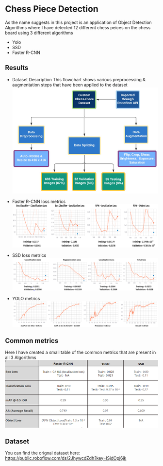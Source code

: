 # Chess Piece Detection
As the name suggests in this project is an application of Object Detection Algorithms where I have detected 12 different chess peices on the chess board using 3 different algorithms
- Yolo
- SSD
- Faster R-CNN

## Results
- Dataset Description
This flowchart shows various preprocessing & augmentation steps that have been applied to the dataset
    <img src="https://github.com/Vibhugupta10616/Chess-peice-Object-Detection/blob/main/imgs/Picture1.png" width="550" height="350">

- Faster R-CNN loss metrics
![alt text](https://github.com/Vibhugupta10616/Chess-peice-Object-Detection/blob/main/imgs/Picture2.png)

- SSD loss metrics
![alt text](https://github.com/Vibhugupta10616/Chess-peice-Object-Detection/blob/main/imgs/Picture3.png)

- YOLO metrics
![alt text](https://github.com/Vibhugupta10616/Chess-peice-Object-Detection/blob/main/imgs/Picture4.png)

## Common metrics
Here I have created a small table of the common metrics that are present in all 3 Algorithms
![alt text](https://github.com/Vibhugupta10616/Chess-peice-Object-Detection/blob/main/imgs/Picture5.png)

## Dataset
You can find the orignal dataset here: https://public.roboflow.com/ds/2JhywcdZdh?key=lSjdOpj6jk


